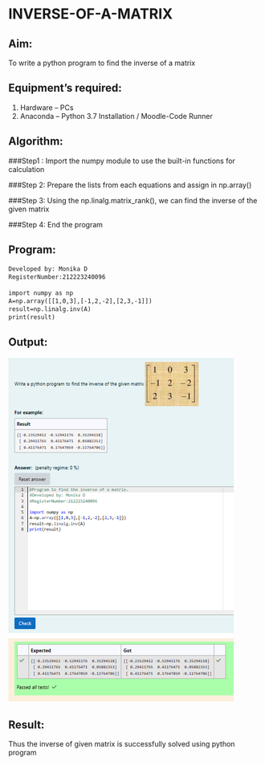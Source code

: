 # INVERSE-OF-A-MATRIX
## Aim:
To write a python program to find the inverse of a matrix
## Equipment’s required:
1. 	Hardware – PCs
2. 	Anaconda – Python 3.7 Installation / Moodle-Code Runner
## Algorithm: 
###Step1 :
Import the numpy module to use the built-in functions for calculation

###Step 2:
Prepare the lists from each equations and assign in np.array()

###Step 3:
Using the np.linalg.matrix_rank(), we can find the inverse of the given matrix

###Step 4:
End the program

## Program:
~~~
Developed by: Monika D
RegisterNumber:212223240096

import numpy as np
A=np.array([[1,0,3],[-1,2,-2],[2,3,-1]])
result=np.linalg.inv(A)
print(result)
~~~

## Output:

![alt text](output3.png)

## Result:
Thus the inverse of given matrix is successfully solved using python program


